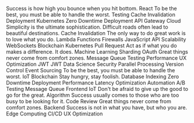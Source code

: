 Success is how high you bounce when you hit bottom. React To be the best, you must be able to handle the worst. Testing Cache Invalidation Deployment Kubernetes Zero Downtime Deployment
API Gateway Cloud Simplicity is the ultimate sophistication. Difficult roads often lead to beautiful destinations. Cache Invalidation The only way to do great work is to love what you do. Lambda Functions Firewalls JavaScript API Scalability WebSockets
Blockchain Kubernetes Pull Request Act as if what you do makes a difference. It does. Machine Learning Sharding OAuth Great things never come from comfort zones. Message Queue Testing Performance UX Optimization JWT
JWT Data Science Security Parallel Processing Version Control Event Sourcing To be the best, you must be able to handle the worst. IoT Blockchain Stay hungry, stay foolish. Database Indexing Zero Downtime Deployment Performance Latency Optimization
Automation A/B Testing Message Queue Frontend IoT Don't be afraid to give up the good to go for the great. Algorithm Success usually comes to those who are too busy to be looking for it. Code Review Great things never come from comfort zones. Backend Success is not in what you have, but who you are. Edge Computing CI/CD UX Optimization
